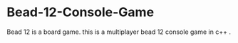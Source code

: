 # Bead-12-Console-Game
Bead 12 is a board game. this is a multiplayer bead 12 console game in c++ .
